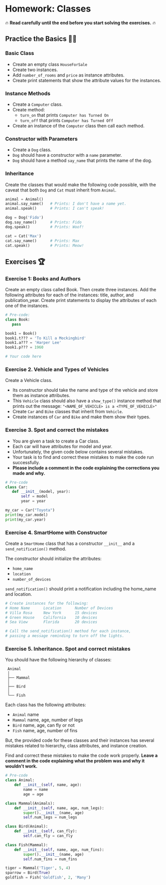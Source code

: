 # Homework: Classes

🔥 **Read carefully until the end before you start solving the exercises.** 🔥

## Practice the Basics 💪🏻

### Basic Class

- Create an empty class `HouseForSale`
- Create two instances.
- Add `number_of_rooms` and `price` as instance attributes.
- Create print statements that show the attribute values for the 
instances.

### Instance Methods

- Create a `Computer` class.
- Create method:
  - `turn_on` that prints `Computer has Turned On`
  - `turn_off` that prints `Computer has Turned Off`
- Create an instance of the `Computer` class then call each method.

### Constructor with Parameters

- Create a `Dog` class.
- `Dog` should have a constructor with a `name` parameter.
- `Dog` should have a method `say_name` that prints the name of the dog.

### Inheritance

Create the classes that would make the following code possible, with the caveat
that both `Dog` and `Cat` must inherit from `Animal`.

```python
animal = Animal()
animal.say_name()   # Prints: I don't have a name yet.
animal.speak()      # Prints: I can't speak!

dog = Dog('Fido')
dog.say_name()      # Prints: Fido
dog.speak()         # Prints: Woof!

cat = Cat('Max')
cat.say_name()      # Prints: Max
cat.speak()         # Prints: Meow!
```

## Exercises 🏆

###  Exercise 1: Books and Authors

Create an empty class called Book. Then create three instances.
Add the following attributes for each of the instances: title, author, and publication_year.
Create print statements to display the attributes of each one of the instances.

```python
# Pre-code:
class Book:
   pass

book1 = Book()
book1.t??? = 'To Kill a Mockingbird'
book1.a??? = 'Harper Lee'
book1.p??? = 1960

# Your code here
```

### Exercise 2. Vehicle and Types of Vehicles

Create a Vehicle class. 

- Its constructor should take the name and type of the vehicle and store them as instance attributes. 
- This `Vehicle` class should also have a `show_type()` instance method that prints out the 
message: `"<NAME_OF_VEHICLE> is a <TYPE_OF_VEHICLE>"`
- Create `Car` and `Bike` classes that inherit from `Vehicle`.
- Create instances of `Car` and `Bike` and make them show their types.

### Exercise 3. Spot and correct the mistakes

- You are given a task to create a Car class. 
- Each car will have attributes for model and year. 
- Unfortunately, the given code below contains several mistakes. 
- Your task is to find and correct these mistakes to make the code run successfully.
- **Please include a comment in the code explaining the corrections you made and why.**

```python
# Pre-code
class Car:
   def __init__(model, year):
       self = model
       year = year

my_car = Car("Toyota")
print(my_car.model)
print(my_car.year)
```

### Exercise 4. SmartHome with Constructor

Create a `SmartHome` class that has a constructor `__init__` and a `send_notification()` method.

The constructor should initialize the attributes: 
- `home_name`
- `location`
- `number_of_devices`

`send_notification()` should print a notification including the home_name and location.

```python
# Create instances for the following:
# Home Name      Location      Number of Devices
# Villa Rosa     New York      15 devices
# Green House    California    10 devices
# Sea View       Florida       20 devices

# Call the send_notification() method for each instance, 
# passing a message reminding to turn off the lights.
```

### Exercise 5. Inheritance. Spot and correct mistakes

You should have the following hierarchy of classes:

```
 Animal
 │
 ├── Mammal
 │
 ├── Bird
 │
 └── Fish
```

Each class has the following attributes:

- `Animal` name
- `Mammal` name, age, number of legs
- `Bird` name, age, can fly or not
- `Fish` name, age, number of fins

But, the provided code for these classes and their instances has several mistakes
related to hierarchy, class attributes, and instance creation.

Find and correct these mistakes to make the code work properly.
**Leave a comment in the code explaining what the problem was and why it wouldn't work.**

```python
# Pre-code
class Animal:
    def __init__(self, name, age):
        name = name
        age = age

class Mammal(Animals):
    def __init__(self, name, age, num_legs):
        super().__init__(name, age)
        self.num_legs = num_legs

class Bird(Animal):
    def __init__(self, can_fly): 
        self.can_fly = can_fly

class Fish(Mammal):
    def __init__(self, name, age, num_fins):
        super().__init__(name, age)
        self.num_fins = num_fins

tiger = Mammal('Tiger', 5, 4)
sparrow = Bird(True)
goldfish = Fish('Goldfish', 2, 'Many')
```
